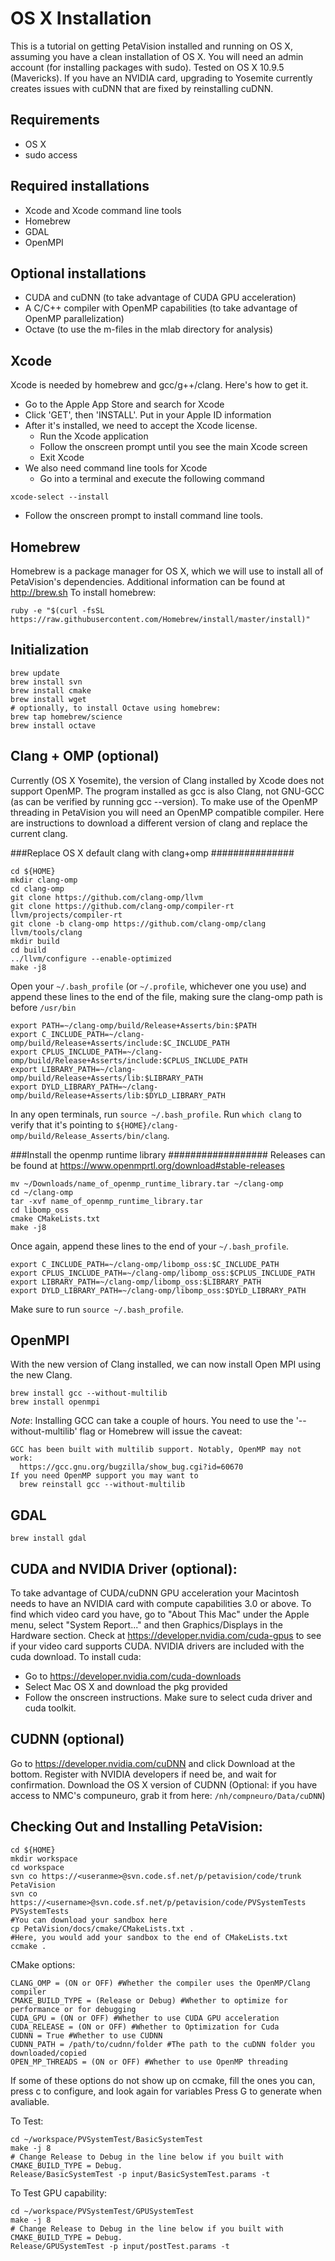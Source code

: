 OS X Installation
==================================

This is a tutorial on getting PetaVision installed and running on OS X, assuming you have a clean installation of OS X. You will need an admin account (for installing packages with sudo). Tested on OS X 10.9.5 (Mavericks). If you have an NVIDIA card, upgrading to Yosemite currently creates issues with cuDNN that are fixed by reinstalling cuDNN.

Requirements
----------------------------------
- OS X
- sudo access

Required installations
----------------------------------
- Xcode and Xcode command line tools
- Homebrew
- GDAL
- OpenMPI

Optional installations
----------------------------------
- CUDA and cuDNN (to take advantage of CUDA GPU acceleration)
- A C/C++ compiler with OpenMP capabilities (to take advantage of OpenMP parallelization)
- Octave (to use the m-files in the mlab directory for analysis)

Xcode
----------------------------------
Xcode is needed by homebrew and gcc/g++/clang. Here's how to get it.
- Go to the Apple App Store and search for Xcode
- Click 'GET', then 'INSTALL'. Put in your Apple ID information
- After it's installed, we need to accept the Xcode license.
   + Run the Xcode application
   + Follow the onscreen prompt until you see the main Xcode screen
   + Exit Xcode
- We also need command line tools for Xcode
   + Go into a terminal and execute the following command

~~~~~~~~~~~~~~~~~~~~~~~~~{.sh}
xcode-select --install
~~~~~~~~~~~~~~~~~~~~~~~~~

   + Follow the onscreen prompt to install command line tools.


Homebrew
----------------------------------
Homebrew is a package manager for OS X, which we will use to install all of PetaVision's dependencies. Additional information can be found at <http://brew.sh>
To install homebrew:

~~~~~~~~~~~~~~~~~~~~~~~~~{.sh}
ruby -e "$(curl -fsSL https://raw.githubusercontent.com/Homebrew/install/master/install)"
~~~~~~~~~~~~~~~~~~~~~~~~~

Initialization
----------------------------------

~~~~~~~~~~~~~~~~~~~~~~~~~{.sh}
brew update
brew install svn
brew install cmake
brew install wget
# optionally, to install Octave using homebrew:
brew tap homebrew/science
brew install octave
~~~~~~~~~~~~~~~~~~~~~~~~~

Clang + OMP (optional)
----------------------------------
Currently (OS X Yosemite), the version of Clang installed by Xcode does not support OpenMP.  The program installed as gcc is also Clang, not GNU-GCC (as can be verified by running gcc --version). To make use of the OpenMP threading in PetaVision you will need an OpenMP compatible compiler.  Here are instructions to download a different version of clang and replace the current clang.

###Replace OS X default clang with clang+omp ###############

~~~~~~~~~~~~~~~~~~~~~~~~~{.sh}
cd ${HOME}
mkdir clang-omp
cd clang-omp
git clone https://github.com/clang-omp/llvm
git clone https://github.com/clang-omp/compiler-rt llvm/projects/compiler-rt
git clone -b clang-omp https://github.com/clang-omp/clang llvm/tools/clang
mkdir build
cd build
../llvm/configure --enable-optimized
make -j8
~~~~~~~~~~~~~~~~~~~~~~~~~

Open your `~/.bash_profile` (or `~/.profile`, whichever one you use) and append these lines to the end of the file, making sure the clang-omp path is before `/usr/bin`

~~~~~~~~~~~~~~~~~~~~~~~~~{.sh}
export PATH=~/clang-omp/build/Release+Asserts/bin:$PATH 
export C_INCLUDE_PATH=~/clang-omp/build/Release+Asserts/include:$C_INCLUDE_PATH
export CPLUS_INCLUDE_PATH=~/clang-omp/build/Release+Asserts/include:$CPLUS_INCLUDE_PATH
export LIBRARY_PATH=~/clang-omp/build/Release+Asserts/lib:$LIBRARY_PATH
export DYLD_LIBRARY_PATH=~/clang-omp/build/Release+Asserts/lib:$DYLD_LIBRARY_PATH
~~~~~~~~~~~~~~~~~~~~~~~~~

In any open terminals, run `source ~/.bash_profile`.
Run `which clang` to verify that it's pointing to `${HOME}/clang-omp/build/Release_Asserts/bin/clang`.

###Install the openmp runtime library ##################
Releases can be found at <https://www.openmprtl.org/download#stable-releases>

~~~~~~~~~~~~~~~~~~~~~~~~~{.sh}
mv ~/Downloads/name_of_openmp_runtime_library.tar ~/clang-omp
cd ~/clang-omp
tar -xvf name_of_openmp_runtime_library.tar
cd libomp_oss
cmake CMakeLists.txt
make -j8
~~~~~~~~~~~~~~~~~~~~~~~~~

Once again, append these lines to the end of your `~/.bash_profile`.

~~~~~~~~~~~~~~~~~~~~~~~~~{.sh}
export C_INCLUDE_PATH=~/clang-omp/libomp_oss:$C_INCLUDE_PATH
export CPLUS_INCLUDE_PATH=~/clang-omp/libomp_oss:$CPLUS_INCLUDE_PATH
export LIBRARY_PATH=~/clang-omp/libomp_oss:$LIBRARY_PATH
export DYLD_LIBRARY_PATH=~/clang-omp/libomp_oss:$DYLD_LIBRARY_PATH
~~~~~~~~~~~~~~~~~~~~~~~~~

Make sure to run `source ~/.bash_profile`.


OpenMPI
----------------------------------
With the new version of Clang installed, we can now install Open MPI using the new Clang.

~~~~~~~~~~~~~~~~~~~~~~~~~{.sh}
brew install gcc --without-multilib
brew install openmpi
~~~~~~~~~~~~~~~~~~~~~~~~~

*Note*: Installing GCC can take a couple of hours.  You need to use the '--without-multilib' flag or Homebrew will issue the caveat:

~~~~~~~~~~~~~~~~~~~~~~~~
GCC has been built with multilib support. Notably, OpenMP may not work:
  https://gcc.gnu.org/bugzilla/show_bug.cgi?id=60670
If you need OpenMP support you may want to
  brew reinstall gcc --without-multilib
~~~~~~~~~~~~~~~~~~~~~~~~

GDAL
----------------------------------
~~~~~~~~~~~~~~~~~~~~~~~~~{.sh}
brew install gdal
~~~~~~~~~~~~~~~~~~~~~~~~~


CUDA and NVIDIA Driver (optional):
----------------------------------
To take advantage of CUDA/cuDNN GPU acceleration your Macintosh needs to have an NVIDIA card with compute capabilities 3.0 or above. To find which video card you have, go to "About This Mac" under the Apple menu, select "System Report..." and then Graphics/Displays in the Hardware section.  Check at <https://developer.nvidia.com/cuda-gpus> to see if your video card supports CUDA.
NVIDIA drivers are included with the cuda download. To install cuda:
- Go to <https://developer.nvidia.com/cuda-downloads>
- Select Mac OS X and download the pkg provided
- Follow the onscreen instructions. Make sure to select cuda driver and cuda toolkit.


CUDNN (optional)
----------------------------------
Go to <https://developer.nvidia.com/cuDNN> and click Download at the bottom.
Register with NVIDIA developers if need be, and wait for confirmation.
Download the OS X version of CUDNN
(Optional: if you have access to NMC's compuneuro, grab it from here: `/nh/compneuro/Data/cuDNN`)


Checking Out and Installing PetaVision:
----------------------------------

~~~~~~~~~~~~~~~~~~~~{.sh}
cd ${HOME}
mkdir workspace
cd workspace
svn co https://<useranme>@svn.code.sf.net/p/petavision/code/trunk PetaVision
svn co https://<username>@svn.code.sf.net/p/petavision/code/PVSystemTests PVSystemTests
#You can download your sandbox here
cp PetaVision/docs/cmake/CMakeLists.txt .
#Here, you would add your sandbox to the end of CMakeLists.txt
ccmake .
~~~~~~~~~~~~~~~~~~~~

CMake options:
~~~~~~~~~~~~~~~~~~~~
CLANG_OMP = (ON or OFF) #Whether the compiler uses the OpenMP/Clang compiler
CMAKE_BUILD_TYPE = (Release or Debug) #Whether to optimize for performance or for debugging
CUDA_GPU = (ON or OFF) #Whether to use CUDA GPU acceleration
CUDA_RELEASE = (ON or OFF) #Whether to Optimization for Cuda
CUDNN = True #Whether to use CUDNN
CUDNN_PATH = /path/to/cudnn/folder #The path to the cuDNN folder you downloaded/copied
OPEN_MP_THREADS = (ON or OFF) #Whether to use OpenMP threading
~~~~~~~~~~~~~~~~~~~~

If some of these options do not show up on ccmake, fill the ones you can, press c to configure, and look again for variables
Press G to generate when avaliable.

To Test:
~~~~~~~~~~~~~~~~~~~~{.sh}
cd ~/workspace/PVSystemTest/BasicSystemTest
make -j 8
# Change Release to Debug in the line below if you built with CMAKE_BUILD_TYPE = Debug.
Release/BasicSystemTest -p input/BasicSystemTest.params -t
~~~~~~~~~~~~~~~~~~~~


To Test GPU capability:

~~~~~~~~~~~~~~~~~~~~{.sh}
cd ~/workspace/PVSystemTest/GPUSystemTest
make -j 8
# Change Release to Debug in the line below if you built with CMAKE_BUILD_TYPE = Debug.
Release/GPUSystemTest -p input/postTest.params -t
~~~~~~~~~~~~~~~~~~~~

